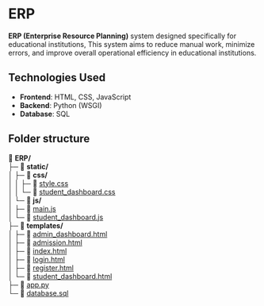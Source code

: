 # ERP
**ERP (Enterprise Resource Planning)** system designed specifically for educational institutions, This system aims to reduce manual work, minimize errors, and improve overall operational efficiency in educational institutions.

## Technologies Used
- **Frontend**: HTML, CSS, JavaScript
- **Backend**: Python (WSGI) 
- **Database**: SQL

## Folder structure

📁 **ERP/**  
├─ 📁 **static/**  
│  ├─ 📁 **css/**  
│  │  ├─ 📄 [style.css](https://github.com/workofaditya/ERP/blob/main/static/css/style.css)  
│  │  └─ 📄 [student_dashboard.css](https://github.com/workofaditya/ERP/blob/main/static/css/student_dashboard.css)  
│  └─ 📁 **js/**  
│     ├─ 📄 [main.js](https://github.com/workofaditya/ERP/blob/main/static/js/main.js)  
│     └─ 📄 [student_dashboard.js](https://github.com/workofaditya/ERP/blob/main/static/js/student_dashboard.js)  
├─ 📁 **templates/**  
│  ├─ 📄 [admin_dashboard.html](https://github.com/workofaditya/ERP/blob/main/templates/admin_dashboard.html)  
│  ├─ 📄 [admission.html](https://github.com/workofaditya/ERP/blob/main/templates/admission.html)  
│  ├─ 📄 [index.html](https://github.com/workofaditya/ERP/blob/main/templates/index.html)  
│  ├─ 📄 [login.html](https://github.com/workofaditya/ERP/blob/main/templates/login.html)  
│  ├─ 📄 [register.html](https://github.com/workofaditya/ERP/blob/main/templates/register.html)  
│  └─ 📄 [student_dashboard.html](https://github.com/workofaditya/ERP/blob/main/templates/student_dashboard.html)  
├─ 📄 [app.py](https://github.com/workofaditya/ERP/blob/main/app.py)  
└─ 📄 [database.sql](https://github.com/workofaditya/ERP/blob/main/database.sql)  
